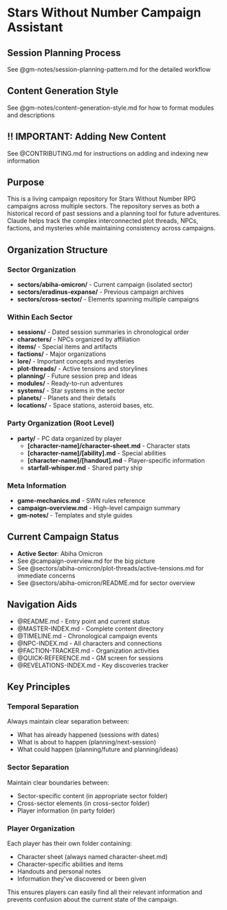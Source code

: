 
# Stars Without Number Campaign Assistant

## Session Planning Process

See @gm-notes/session-planning-pattern.md for the detailed workflow

## Content Generation Style

See @gm-notes/content-generation-style.md for how to format modules and descriptions

## ‼️ IMPORTANT: Adding New Content

See @CONTRIBUTING.md for instructions on adding and indexing new information

## Purpose
This is a living campaign repository for Stars Without Number RPG campaigns across multiple sectors. The repository serves as both a historical record of past sessions and a planning tool for future adventures. Claude helps track the complex interconnected plot threads, NPCs, factions, and mysteries while maintaining consistency across campaigns.

## Organization Structure

### Sector Organization
- **sectors/abiha-omicron/** - Current campaign (isolated sector)
- **sectors/eradinus-expanse/** - Previous campaign archives
- **sectors/cross-sector/** - Elements spanning multiple campaigns

### Within Each Sector
- **sessions/** - Dated session summaries in chronological order
- **characters/** - NPCs organized by affiliation
- **items/** - Special items and artifacts
- **factions/** - Major organizations
- **lore/** - Important concepts and mysteries
- **plot-threads/** - Active tensions and storylines
- **planning/** - Future session prep and ideas
- **modules/** - Ready-to-run adventures
- **systems/** - Star systems in the sector
- **planets/** - Planets and their details
- **locations/** - Space stations, asteroid bases, etc.

### Party Organization (Root Level)
- **party/** - PC data organized by player
  - **[character-name]/character-sheet.md** - Character stats
  - **[character-name]/[ability].md** - Special abilities
  - **[character-name]/[handout].md** - Player-specific information
  - **starfall-whisper.md** - Shared party ship

### Meta Information
- **game-mechanics.md** - SWN rules reference
- **campaign-overview.md** - High-level campaign summary
- **gm-notes/** - Templates and style guides

## Current Campaign Status
- **Active Sector**: Abiha Omicron
- See @campaign-overview.md for the big picture
- See @sectors/abiha-omicron/plot-threads/active-tensions.md for immediate concerns
- See @sectors/abiha-omicron/README.md for sector overview

## Navigation Aids
- @README.md - Entry point and current status
- @MASTER-INDEX.md - Complete content directory
- @TIMELINE.md - Chronological campaign events
- @NPC-INDEX.md - All characters and connections
- @FACTION-TRACKER.md - Organization activities
- @QUICK-REFERENCE.md - GM screen for sessions
- @REVELATIONS-INDEX.md - Key discoveries tracker

## Key Principles

### Temporal Separation
Always maintain clear separation between:
- What has already happened (sessions with dates)
- What is about to happen (planning/next-session)
- What could happen (planning/future and planning/ideas)

### Sector Separation
Maintain clear boundaries between:
- Sector-specific content (in appropriate sector folder)
- Cross-sector elements (in cross-sector folder)
- Player information (in party folder)

### Player Organization
Each player has their own folder containing:
- Character sheet (always named character-sheet.md)
- Character-specific abilities and items
- Handouts and personal notes
- Information they've discovered or been given

This ensures players can easily find all their relevant information and prevents confusion about the current state of the campaign.
